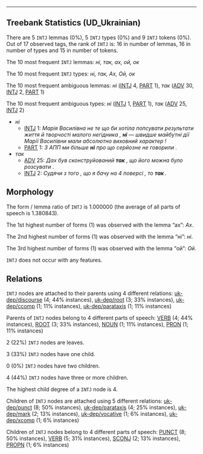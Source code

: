 

--------------------------------------------------------------------------------

## Treebank Statistics (UD_Ukrainian)

There are 5 `INTJ` lemmas (0%), 5 `INTJ` types (0%) and 9 `INTJ` tokens (0%).
Out of 17 observed tags, the rank of `INTJ` is: 16 in number of lemmas, 16 in number of types and 15 in number of tokens.

The 10 most frequent `INTJ` lemmas: <em>ні, так, ах, ой, ок</em>

The 10 most frequent `INTJ` types:  <em>ні, так, Ах, Ой, ок</em>

The 10 most frequent ambiguous lemmas: <em>ні</em> ([INTJ]() 4, [PART]() 1), <em>так</em> ([ADV]() 30, [INTJ]() 2, [PART]() 1)

The 10 most frequent ambiguous types:  <em>ні</em> ([INTJ]() 1, [PART]() 1), <em>так</em> ([ADV]() 25, [INTJ]() 2)


* <em>ні</em>
  * [INTJ]() 1: <em>Марія Василівна не те що би хотіла попсувати результати життя й творчості малого негідника , <b>ні</b> — швидше майбутні дії Марії Василівни мали абсолютно виховний характер !</em>
  * [PART]() 1: <em>З АПП ми більше <b>ні</b> про що серйозне не говорили .</em>
* <em>так</em>
  * [ADV]() 25: <em>Дах був сконструйований <b>так</b> , що його можна було розсувати .</em>
  * [INTJ]() 2: <em>Судячи з того , що я бачу на 4 поверсі , то <b>так</b> .</em>

## Morphology

The form / lemma ratio of `INTJ` is 1.000000 (the average of all parts of speech is 1.380843).

The 1st highest number of forms (1) was observed with the lemma “ах”: <em>Ах</em>.

The 2nd highest number of forms (1) was observed with the lemma “ні”: <em>ні</em>.

The 3rd highest number of forms (1) was observed with the lemma “ой”: <em>Ой</em>.

`INTJ` does not occur with any features.


## Relations

`INTJ` nodes are attached to their parents using 4 different relations: [uk-dep/discourse]() (4; 44% instances), [uk-dep/root]() (3; 33% instances), [uk-dep/ccomp]() (1; 11% instances), [uk-dep/parataxis]() (1; 11% instances)

Parents of `INTJ` nodes belong to 4 different parts of speech: [VERB]() (4; 44% instances), [ROOT]() (3; 33% instances), [NOUN]() (1; 11% instances), [PRON]() (1; 11% instances)

2 (22%) `INTJ` nodes are leaves.

3 (33%) `INTJ` nodes have one child.

0 (0%) `INTJ` nodes have two children.

4 (44%) `INTJ` nodes have three or more children.

The highest child degree of a `INTJ` node is 4.

Children of `INTJ` nodes are attached using 5 different relations: [uk-dep/punct]() (8; 50% instances), [uk-dep/parataxis]() (4; 25% instances), [uk-dep/mark]() (2; 13% instances), [uk-dep/vocative]() (1; 6% instances), [uk-dep/xcomp]() (1; 6% instances)

Children of `INTJ` nodes belong to 4 different parts of speech: [PUNCT]() (8; 50% instances), [VERB]() (5; 31% instances), [SCONJ]() (2; 13% instances), [PROPN]() (1; 6% instances)

